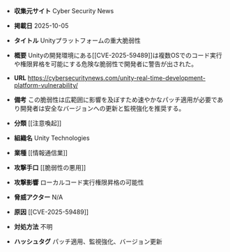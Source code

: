 - **収集元サイト**
Cyber Security News

- **掲載日**
2025-10-05

- **タイトル**
Unityプラットフォームの重大脆弱性

- **概要**
Unityの開発環境にある[[CVE-2025-59489]]は複数OSでのコード実行や権限昇格を可能にする危険な脆弱性で開発者に警告が出された。

- **URL**
https://cybersecuritynews.com/unity-real-time-development-platform-vulnerability/

- **備考**
この脆弱性は広範囲に影響を及ぼすため速やかなパッチ適用が必要であり開発者は安全なバージョンへの更新と監視強化を推奨する。

- **分類**
[[注意喚起]]

- **組織名**
Unity Technologies

- **業種**
[[情報通信業]]

- **攻撃手口**
[[脆弱性の悪用]]

- **攻撃影響**
ローカルコード実行権限昇格の可能性

- **脅威アクター**
N/A

- **原因**
[[CVE-2025-59489]]

- **対処方法**
不明

- **ハッシュタグ**
パッチ適用、監視強化、バージョン更新
